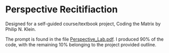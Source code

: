 # Perspective Recitifiaction

Designed for a self-guided course/textbook project, Coding the Matrix by Philip N. Klein.

The prompt is found in the file [Perspective_Lab.pdf](https://github.com/mckqw/PerspectiveRectification/blob/master/perspective_lab.pdf). I produced 90% of the code, with the remaining 10% belonging to the project provided outline.
